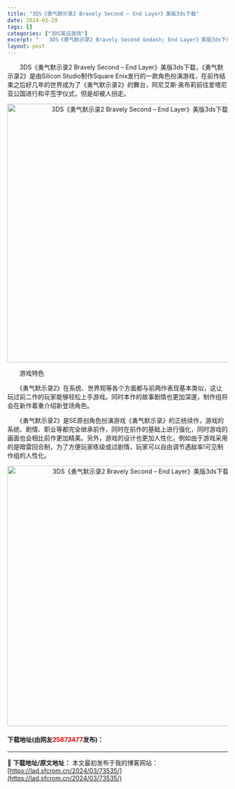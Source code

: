 ```yaml
---
title: "3DS《勇气默示录2 Bravely Second – End Layer》美版3ds下载"
date: 2024-03-29
tags: []
categories: ["3DS英日游戏"]
excerpt: "　　3DS《勇气默示录2 Bravely Second &ndash; End Layer》美版3ds下载，《勇气默示录2》是由Silicon Studio制作Square Enix发行的一款角色扮演游戏，在前作结束之后好几年的世界成为了《勇气默示录2》的舞台，阿尼艾斯&middot;奥布莉前往爱塔&hellip;"
layout: post
---
```


 <p>　　3DS《勇气默示录2 Bravely Second &ndash; End Layer》美版3ds下载，《勇气默示录2》是由Silicon Studio制作Square Enix发行的一款角色扮演游戏，在前作结束之后好几年的世界成为了《勇气默示录2》的舞台，阿尼艾斯&middot;奥布莉前往爱塔尼亚公国进行和平签字仪式，但是却被人拐走。</p> <p align="center"><img align="" border="0" src="https://lad.sfcrom.cn/wp-content/uploads/2024/03/20240329_6606300579cc1.png" width="590" alt="3DS《勇气默示录2 Bravely Second – End Layer》美版3ds下载" /></p> <p>　　游戏特色</p> <p>　　《勇气默示录2》在系统、世界观等各个方面都与前两作表现基本类似，这让玩过前二作的玩家能够轻松上手游戏。同时本作的故事剧情也更加深邃，制作组将会在新作着重介绍新登场角色。</p> <p>　　《勇气默示录2》是SE原创角色扮演游戏《勇气默示录》的正统续作，游戏的系统、剧情、职业等都完全继承前作，同时在前作的基础上进行强化，同时游戏的画面也会相比前作更加精美。另外，游戏的设计也更加人性化，例如由于游戏采用的是暗雷回合制，为了方便玩家练级或过剧情，玩家可以自由调节遇敌率!可见制作组的人性化。</p> <p align="center"><img align="" border="0" src="https://lad.sfcrom.cn/wp-content/uploads/2024/03/20240329_66063006a601c.png" width="594" alt="3DS《勇气默示录2 Bravely Second – End Layer》美版3ds下载" /></p> <p><h4>下载地址(由网友<font color="red">25873477</font>发布)：</h4></p> 

---
📖 **下载地址/原文地址：** 本文最初发布于我的博客网站：[https://lad.sfcrom.cn/2024/03/73535/](https://lad.sfcrom.cn/2024/03/73535/)
